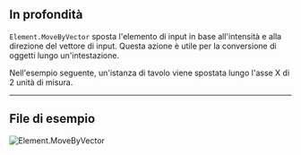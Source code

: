 ## In profondità
`Element.MoveByVector` sposta l'elemento di input in base all'intensità e alla direzione del vettore di input. Questa azione è utile per la conversione di oggetti lungo un'intestazione.

Nell'esempio seguente, un'istanza di tavolo viene spostata lungo l'asse X di 2 unità di misura.
___
## File di esempio

![Element.MoveByVector](./Revit.Elements.Element.MoveByVector_img.jpg)
